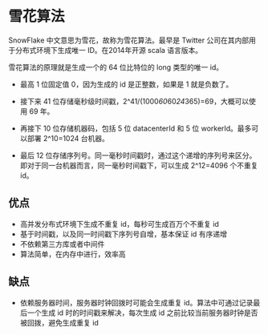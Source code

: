 # 雪花算法

SnowFlake 中文意思为雪花，故称为雪花算法。最早是 Twitter 公司在其内部用于分布式环境下生成唯一 ID。在2014年开源 scala 语言版本。

雪花算法的原理就是生成一个的 64 位比特位的 long 类型的唯一 id。

* 最高 1 位固定值 0，因为生成的 id 是正整数，如果是 1 就是负数了。

* 接下来 41 位存储毫秒级时间戳，2^41/(1000*60*60*24*365)=69，大概可以使用 69 年。

* 再接下 10 位存储机器码，包括 5 位 datacenterId 和 5 位 workerId。最多可以部署 2^10=1024 台机器。

* 最后 12 位存储序列号。同一毫秒时间戳时，通过这个递增的序列号来区分。即对于同一台机器而言，同一毫秒时间戳下，可以生成 2^12=4096 个不重复 id。

## 优点
* 高并发分布式环境下生成不重复 id，每秒可生成百万个不重复 id
* 基于时间戳，以及同一时间戳下序列号自增，基本保证 id 有序递增
* 不依赖第三方库或者中间件
* 算法简单，在内存中进行，效率高

## 缺点
* 依赖服务器时间，服务器时钟回拨时可能会生成重复 id。算法中可通过记录最后一个生成 id 时的时间戳来解决，每次生成 id 之前比较当前服务器时钟是否被回拨，避免生成重复 id
